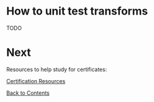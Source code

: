 # How to unit test transforms

TODO


# Next
Resources to help study for certificates:

[Certification Resources](/certification.md)

[Back to Contents](/contents.md)
